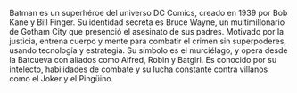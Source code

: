 Batman es un superhéroe del universo DC Comics, creado en 1939 por Bob Kane y Bill Finger.
Su identidad secreta es Bruce Wayne, un multimillonario de Gotham City que presenció el asesinato de sus padres.
Motivado por la justicia, entrena cuerpo y mente para combatir el crimen sin superpoderes, usando tecnología y estrategia.
Su símbolo es el murciélago, y opera desde la Batcueva con aliados como Alfred, Robin y Batgirl.
Es conocido por su intelecto, habilidades de combate y su lucha constante contra villanos como el Joker y el Pingüino.
